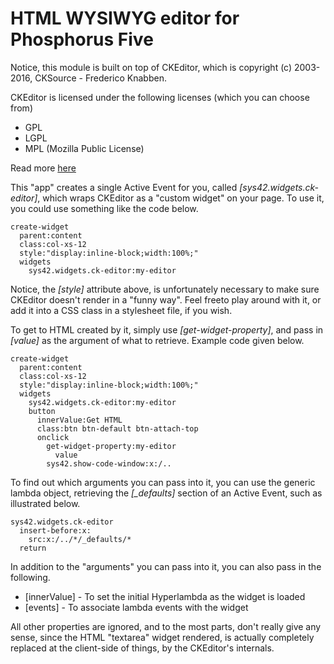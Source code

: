 HTML WYSIWYG editor for Phosphorus Five
==========

Notice, this module is built on top of CKEditor, which is copyright (c) 2003-2016, CKSource - Frederico Knabben. 

CKEditor is licensed under the following licenses (which you can choose from)

* GPL
* LGPL
* MPL (Mozilla Public License)

Read more [here](http://ckeditor.com)

This "app" creates a single Active Event for you, called *[sys42.widgets.ck-editor]*, which wraps CKEditor as a 
"custom widget" on your page. To use it, you could use something like the code below.

```
create-widget
  parent:content
  class:col-xs-12
  style:"display:inline-block;width:100%;"
  widgets
    sys42.widgets.ck-editor:my-editor
```

Notice, the *[style]* attribute above, is unfortunately necessary to make sure CKEditor doesn't render in a "funny way". Feel freeto play around
with it, or add it into a CSS class in a stylesheet file, if you wish.

To get to HTML created by it, simply use *[get-widget-property]*, and pass in *[value]* as the argument of what to retrieve.
Example code given below.

```
create-widget
  parent:content
  class:col-xs-12
  style:"display:inline-block;width:100%;"
  widgets
    sys42.widgets.ck-editor:my-editor
    button
      innerValue:Get HTML
      class:btn btn-default btn-attach-top
      onclick
        get-widget-property:my-editor
          value
        sys42.show-code-window:x:/..
```

To find out which arguments you can pass into it, you can use the generic lambda object, retrieving the *[_defaults]* section
of an Active Event, such as illustrated below.

```
sys42.widgets.ck-editor
  insert-before:x:
    src:x:/../*/_defaults/*
  return
```

In addition to the "arguments" you can pass into it, you can also pass in the following.

* [innerValue] - To set the initial Hyperlambda as the widget is loaded
* [events] - To associate lambda events with the widget

All other properties are ignored, and to the most parts, don't really give any sense, since the HTML "textarea" widget rendered, is actually
completely replaced at the client-side of things, by the CKEditor's internals.


